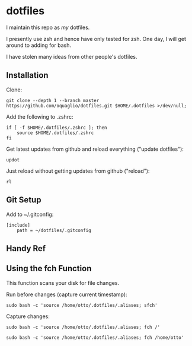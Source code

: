 # dotfiles

I maintain this repo as *my* dotfiles.

I presently use zsh and hence have only tested for zsh. One day, I will get around to adding for bash.

I have stolen many ideas from other people's dotfiles.


## Installation

Clone:

``` SH
git clone --depth 1 --branch master https://github.com/oquaglio/dotfiles.git $HOME/.dotfiles >/dev/null;
```

Add the following to .zshrc:

``` SH
if [ -f $HOME/.dotfiles/.zshrc ]; then
    source $HOME/.dotfiles/.zshrc
fi
```

Get latest updates from github and reload everything ("update dotfiles"):

```SH
updot
```


Just reload without getting updates from github ("reload"):

```SH
rl
```


## Git Setup

Add to ~/.gitconfig:

```SH
[include]    
    path = ~/dotfiles/.gitconfig
```


## Handy Ref

## Using the fch Function

This function scans your disk for file changes.

Run before changes (capture current timestamp):
``` SH
sudo bash -c 'source /home/otto/.dotfiles/.aliases; sfch'
```

Capture changes:
``` SH
sudo bash -c 'source /home/otto/.dotfiles/.aliases; fch /'
```

``` SH
sudo bash -c 'source /home/otto/.dotfiles/.aliases; fch /home/otto'
```
